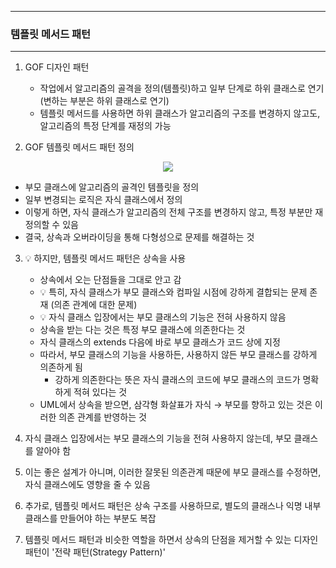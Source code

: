-----
### 템플릿 메서드 패턴
-----
1. GOF 디자인 패턴
   - 작업에서 알고리즘의 골격을 정의(템플릿)하고 일부 단계로 하위 클래스로 연기(변하는 부분은 하위 클래스로 연기)
   - 템플릿 메서드를 사용하면 하위 클래스가 알고리즘의 구조를 변경하지 않고도, 알고리즘의 특정 단계를 재정의 가능

2. GOF 템플릿 메서드 패턴 정의
<div align="center">
<img src="https://github.com/user-attachments/assets/d72cca88-0eb8-408f-83c4-3fe96d86a9fd">
</div>

  - 부모 클래스에 알고리즘의 골격인 템플릿을 정의
  - 일부 변경되는 로직은 자식 클래스에서 정의
  - 이렇게 하면, 자식 클래스가 알고리즘의 전체 구조를 변경하지 않고, 특정 부분만 재정의할 수 있음
  - 결국, 상속과 오버라이딩을 통해 다형성으로 문제를 해결하는 것

3. 💡 하지만, 템플릿 메서드 패턴은 상속을 사용
   - 상속에서 오는 단점들을 그대로 안고 감
   - 💡 특히, 자식 클래스가 부모 클래스와 컴파일 시점에 강하게 결합되는 문제 존재 (의존 관계에 대한 문제)
   - 💡 자식 클래스 입장에서는 부모 클래스의 기능은 전혀 사용하지 않음
   - 상속을 받는 다는 것은 특정 부모 클래스에 의존한다는 것
   - 자식 클래스의 extends 다음에 바로 부모 클래스가 코드 상에 지정
   - 따라서, 부모 클래스의 기능을 사용하든, 사용하지 않든 부모 클래스를 강하게 의존하게 됨
     + 강하게 의존한다는 뜻은 자식 클래스의 코드에 부모 클래스의 코드가 명확하게 적혀 있다는 것
   - UML에서 상속을 받으면, 삼각형 화살표가 자식 → 부모를 향하고 있는 것은 이러한 의존 관계를 반영하는 것

4. 자식 클래스 입장에서는 부모 클래스의 기능을 전혀 사용하지 않는데, 부모 클래스를 알아야 함
5. 이는 좋은 설계가 아니며, 이러한 잘못된 의존관계 때문에 부모 클래스를 수정하면, 자식 클래스에도 영향을 줄 수 있음
6. 추가로, 템플릿 메서드 패턴은 상속 구조를 사용하므로, 별도의 클래스나 익명 내부 클래스를 만들어야 하는 부분도 복잡
7. 템플릿 메서드 패턴과 비슷한 역할을 하면서 상속의 단점을 제거할 수 있는 디자인 패턴이 '전략 패턴(Strategy Pattern)'
